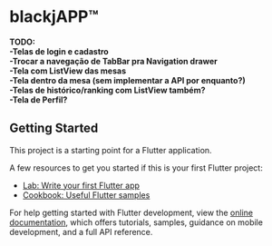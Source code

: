 # blackjAPP™

**TODO:  
-Telas de login e cadastro  
-Trocar a navegação de TabBar pra Navigation drawer  
-Tela com ListView das mesas  
-Tela dentro da mesa (sem implementar a API por enquanto?)  
-Telas de histórico/ranking com ListView também?  
-Tela de Perfil?**  

## Getting Started

This project is a starting point for a Flutter application.

A few resources to get you started if this is your first Flutter project:

- [Lab: Write your first Flutter app](https://docs.flutter.dev/get-started/codelab)
- [Cookbook: Useful Flutter samples](https://docs.flutter.dev/cookbook)

For help getting started with Flutter development, view the
[online documentation](https://docs.flutter.dev/), which offers tutorials,
samples, guidance on mobile development, and a full API reference.
